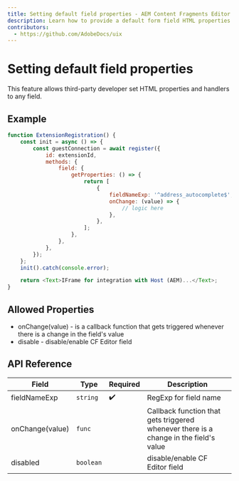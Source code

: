 ```yaml
---
title: Setting default field properties - AEM Content Fragments Editor Extensibility
description: Learn how to provide a default form field HTML properties in AEM Content Fragments Editor
contributors:
  - https://github.com/AdobeDocs/uix
---
```


# Setting default field properties

This feature allows third-party developer set HTML properties and handlers to any field.

## Example

```js
function ExtensionRegistration() {
    const init = async () => {
        const guestConnection = await register({
            id: extensionId,
            methods: {
                field: {
                    getProperties: () => {
                        return [
                            {
                                fieldNameExp: '^address_autocomplete$',
                                onChange: (value) => {
                                    // logic here
                                },
                            },
                        ];
                    },
                },
            },
        });
    };
    init().catch(console.error);

    return <Text>IFrame for integration with Host (AEM)...</Text>;
}
```

## Allowed Properties
* onChange(value) - is a callback function that gets triggered whenever there is a change in the field's value
* disable - disable/enable CF Editor field

## API Reference

| Field           | Type      | Required | Description                                                                           |
|-----------------|-----------|----------|---------------------------------------------------------------------------------------|
| fieldNameExp    | `string`  |  ✔️      | RegExp for field name                                                                 |
| onChange(value) | `func`    |          | Callback function that gets triggered whenever there is a change in the field's value |
| disabled        | `boolean` |          | disable/enable CF Editor field                                                        |
